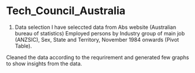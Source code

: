 # Tech_Council_Australia

1) Data selection
I have seleccted data from Abs website (Australian bureau of  statistics) Employed persons by Industry group of main job (ANZSIC), Sex, State and Territory, November 1984 onwards (Pivot Table). 

Cleaned the data according to the requrirement and generated few graphs to show insights from the data.

